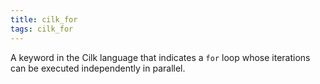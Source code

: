 ```yaml
---
title: cilk_for
tags: cilk_for
---
```

A keyword in the Cilk language that
indicates a `for` loop whose iterations
can be executed independently in
parallel.